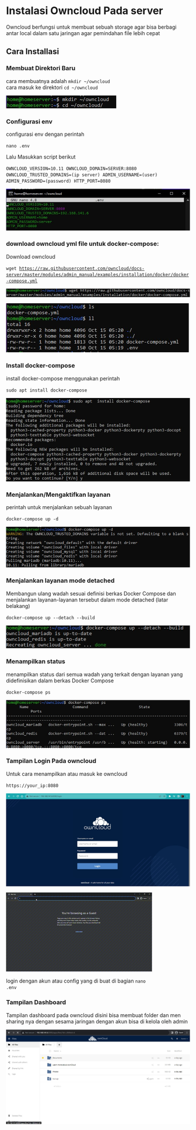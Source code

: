 # Instalasi Owncloud Pada server
Owncloud berfungsi untuk membuat sebuah storage agar bisa berbagi antar local dalam satu jaringan agar pemindahan file lebih cepat

## Cara Installasi

### Membuat Direktori Baru
cara membuatnya adalah
<code>mkdir ~/owncloud</code>
</br>
cara masuk ke direktori
<code>cd ~/owncloud</code>
</br>

![satu](img/owncloud/1.jpg)

### Configurasi env
configurasi env dengan perintah

<code>nano .env</code>

Lalu Masukkan script berikut

<code>OWNCLOUD_VERSION=10.11
OWNCLOUD_DOMAIN=SERVER:8080
OWNCLOUD_TRUSTED_DOMAINS=(ip server)
ADMIN_USERNAME=(user)
ADMIN_PASSWORD=(password)
HTTP_PORT=8080</code>

![dua](img/owncloud/2.jpg)

### download owncloud yml file untuk docker-compose:
Download owncloud

<code>wget https://raw.githubusercontent.com/owncloud/docs-server/master/modules/admin_manual/examples/installation/docker/docker-compose.yml</code>

![tiga](img/owncloud/3.jpg)

![empat](img/owncloud/4.jpg)

### Install docker-compose
install docker-compose menggunakan perintah

<code>sudo apt install docker-compose</code>

![lima](img/owncloud/5.jpg)

### Menjalankan/Mengaktifkan layanan
perintah untuk menjalankan sebuah layanan

<code>docker-compose up -d</code>

![enam](img/owncloud/6.jpg)


### Menjalankan layanan mode detached
Membangun ulang wadah sesuai definisi berkas Docker Compose dan menjalankan layanan-layanan tersebut dalam mode detached (latar belakang)

<code>docker-compose up --detach --build</code>

![tujuh](img/owncloud/7.jpg)

### Menampilkan status
menampilkan status dari semua wadah yang terkait dengan layanan yang didefinisikan dalam berkas Docker Compose

<code>docker-compose ps</code>

![delapan](img/owncloud/8.jpg)

### Tampilan Login Pada owncloud
Untuk cara menampilkan atau masuk ke owncloud

<code>https://your_ip:8080</code>

![sembilan](img/owncloud/9.jpg)

![sepuluh](img/owncloud/10.gif)

login dengan akun atau config yang di buat di bagian
<code>nano .env</code>


### Tampilan Dashboard
Tampilan dashboard pada owncloud disini bisa membuat folder dan men sharing nya dengan sesama jaringan dengan akun bisa di kelola oleh admin

![sebelas](img/owncloud/11.jpg)
